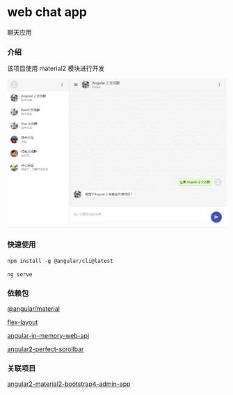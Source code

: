 # web chat app

聊天应用


### 介绍

该项目使用 material2 模块进行开发

![demo image](src/assets/img/demo/1.jpg)


### 快速使用

`npm install -g @angular/cli@latest`

`ng serve`


### 依赖包

[@angular/material](https://github.com/angular/material2)

[flex-layout](https://github.com/angular/flex-layout)

[angular-in-memory-web-api](https://github.com/angular/in-memory-web-api)

[angular2-perfect-scrollbar](https://www.npmjs.com/package/angular2-perfect-scrollbar)


### 关联项目

[angular2-material2-bootstrap4-admin-app](https://github.com/stbui/angular2-material2-bootstrap4-admin-app.git)
